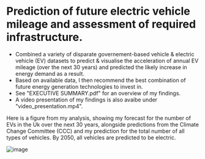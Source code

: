 # Prediction of future electric vehicle mileage and assessment of required infrastructure.

- Combined a variety of disparate governement-based vehicle & electric vehicle (EV) datasets to predict & visualise the acceleration of annual EV mileage (over the next 30 years) and predicted the likely increase in energy demand as a result. 
- Based on available data, I then recommend the best combination of future energy generation technologies to invest in.
- See "EXECUTIVE SUMMARY.pdf" for an overview of my findings.
- A video presentation of my findings is also avaibe under "video_presentation.mp4".

Here is a figure from my analysis, showing my forecast for the number of EVs in the Uk over the next 30 years, alongside predictions from the Climate Change Committee (CCC) and my prediction for the total number of all types of vehicles. By 2050, all vehicles are predicted to be electric.

![image](https://github.com/jackmillichamp/ev-predictions/edit/main/ev_nums_prediction.png)
